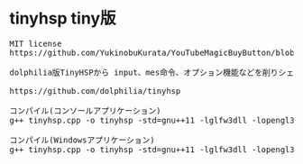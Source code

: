 # tinyhsp tiny版
<pre>
MIT license
https://github.com/YukinobuKurata/YouTubeMagicBuyButton/blob/master/MIT-LICENSE.txt

dolphilia版TinyHSPから input、mes命令、オプション機能などを削りシェイプアップしたものです。

https://github.com/dolphilia/tinyhsp

コンパイル(コンソールアプリケーション)
g++ tinyhsp.cpp -o tinyhsp -std=gnu++11 -lglfw3dll -lopengl32

コンパイル(Windowsアプリケーション)
g++ tinyhsp.cpp -o tinyhsp -std=gnu++11 -lglfw3dll -lopengl32 -mwindows
</pre>
